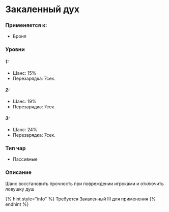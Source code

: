 # Закаленный дух

### Применяется к:

* Броня

### Уровни

#### _1:_&#x20;

* Шанс: 15%
* Перезарядка:  7сек.

#### _2:_

* Шанс: 19%
* Перезарядка:  7сек.&#x20;

#### _3:_&#x20;

* Шанс: 24%
* Перезарядка:  7сек.

### Тип чар

* Пассивные

### Описание&#x20;

Шанс восстановить прочность при повреждении игроками и отключить ловушку душ

{% hint style="info" %}
Требуется Закаленный III для применения
{% endhint %}
